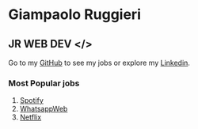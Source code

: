 # Giampaolo Ruggieri
## JR WEB DEV </>

Go to my [GitHub](https://github.com/Giampaolo1) to see my jobs or explore my
[Linkedin](https://www.linkedin.com/in/giampaolo-r-17a75512b/).

### Most Popular jobs

1. [Spotify](https://jpspotify.netlify.app/)
2. [WhatsappWeb](https://jpboolzap.netlify.app/)
3. [Netflix](https://jpboolfix.netlify.app/)
